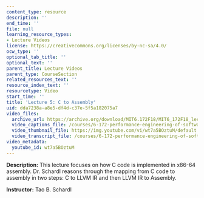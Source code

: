 ```yaml
---
content_type: resource
description: ''
end_time: ''
file: null
learning_resource_types:
- Lecture Videos
license: https://creativecommons.org/licenses/by-nc-sa/4.0/
ocw_type: ''
optional_tab_title: ''
optional_text: ''
parent_title: Lecture Videos
parent_type: CourseSection
related_resources_text: ''
resource_index_text: ''
resourcetype: Video
start_time: ''
title: 'Lecture 5: C to Assembly'
uid: dda7238a-a8e5-df4d-c37e-5f5a182075a7
video_files:
  archive_url: https://archive.org/download/MIT6.172F18/MIT6_172F18_lecture_05_300k.mp4
  video_captions_file: /courses/6-172-performance-engineering-of-software-systems-fall-2018/12710d95dd4051829c17871868dd9929_wt7a5BOztuM.vtt
  video_thumbnail_file: https://img.youtube.com/vi/wt7a5BOztuM/default.jpg
  video_transcript_file: /courses/6-172-performance-engineering-of-software-systems-fall-2018/9539c63834e5e2ed101700a9f6244bc8_wt7a5BOztuM.pdf
video_metadata:
  youtube_id: wt7a5BOztuM
---
```


**Description:** This lecture focuses on how C code is implemented in x86-64 assembly. Dr. Schardl reasons through the mapping from C code to assembly in two steps: C to LLVM IR and then LLVM IR to Assembly.

**Instructor:** Tao B. Schardl

